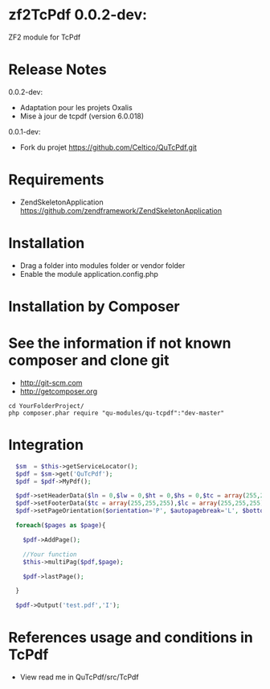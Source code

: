 zf2TcPdf 0.0.2-dev:
========================

ZF2 module for TcPdf

Release Notes
========================

0.0.2-dev:

- Adaptation pour les projets Oxalis
- Mise à jour de tcpdf (version 6.0.018)

0.0.1-dev:

- Fork du projet https://github.com/Celtico/QuTcPdf.git

Requirements
========================
- ZendSkeletonApplication https://github.com/zendframework/ZendSkeletonApplication

Installation
========================
- Drag a folder into modules folder or vendor folder
- Enable the module application.config.php

Installation by Composer
========================
See the information if not known composer and clone git
=========================================================
- http://git-scm.com
- http://getcomposer.org

```
cd YourFolderProject/
php composer.phar require "qu-modules/qu-tcpdf":"dev-master"
```

Integration
========================
```php
  $sm  = $this->getServiceLocator();
  $pdf = $sm->get('QuTcPdf');
  $pdf = $pdf->MyPdf();

  $pdf->setHeaderData($ln = 0,$lw = 0,$ht = 0,$hs = 0,$tc = array(255,255,255),$lc = array(255,255,255));
  $pdf->setFooterData($tc = array(255,255,255),$lc = array(255,255,255));
  $pdf->setPageOrientation($orientation='P', $autopagebreak='L', $bottommargin=-200);

  foreach($pages as $page){

    $pdf->AddPage();

    //Your function
    $this->multiPag($pdf,$page);

    $pdf->lastPage();

  }

  $pdf->Output('test.pdf','I');
```

References usage and conditions in TcPdf
========================
- View read me in QuTcPdf/src/TcPdf
